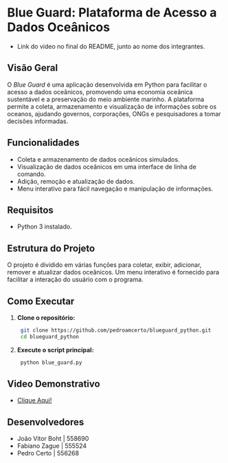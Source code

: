 # Blue Guard: Plataforma de Acesso a Dados Oceânicos

- Link do video no final do README, junto ao nome dos integrantes.

## Visão Geral

O *Blue Guard* é uma aplicação desenvolvida em Python para facilitar o acesso a dados oceânicos, promovendo uma economia oceânica sustentável e a preservação do meio ambiente marinho. A plataforma permite a coleta, armazenamento e visualização de informações sobre os oceanos, ajudando governos, corporações, ONGs e pesquisadores a tomar decisões informadas.

## Funcionalidades

- Coleta e armazenamento de dados oceânicos simulados.
- Visualização de dados oceânicos em uma interface de linha de comando.
- Adição, remoção e atualização de dados.
- Menu interativo para fácil navegação e manipulação de informações.

## Requisitos

- Python 3 instalado.

## Estrutura do Projeto

O projeto é dividido em várias funções para coletar, exibir, adicionar, remover e atualizar dados oceânicos. Um menu interativo é fornecido para facilitar a interação do usuário com o programa.

## Como Executar

1. **Clone o repositório:**

   ```bash
    git clone https://github.com/pedroamcerto/blueguard_python.git
    cd blueguard_python
   ```

2. **Execute o script principal:**
   ```bash
    python blue_guard.py
   ```

## Video Demonstrativo

-  [Clique Aqui!](https://www.youtube.com/watch?v=R_3r_yH2jOw)

## Desenvolvedores

- João Vitor Boht | 558690
- Fabiano Zague | 555524
- Pedro Certo | 556268
